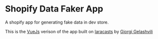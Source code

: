# Shopify Data Faker App

A shopify app for generating fake data in dev store.

This is the [VueJs](https://vuejs.org/) verison of the app built on [laracasts](https://laracasts.com/series/build-shopify-apps-with-laravel) by [Giorgi Gelashvili](https://twitter.com/giodev8)
